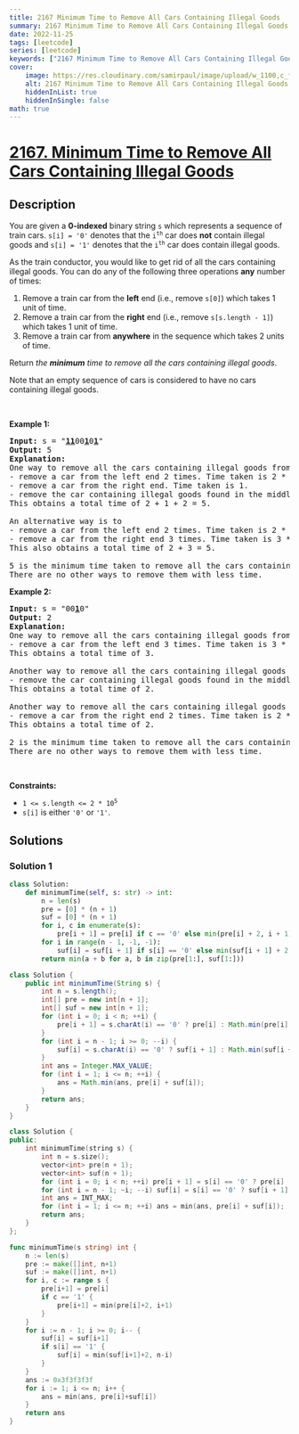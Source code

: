 ```yaml
---
title: 2167 Minimum Time to Remove All Cars Containing Illegal Goods
summary: 2167 Minimum Time to Remove All Cars Containing Illegal Goods LeetCode Solution Explained
date: 2022-11-25
tags: [leetcode]
series: [leetcode]
keywords: ["2167 Minimum Time to Remove All Cars Containing Illegal Goods LeetCode Solution Explained in all languages", "2167 Minimum Time to Remove All Cars Containing Illegal Goods", "LeetCode", "leetcode solution in Python3 C++ Java Go PHP Ruby Swift TypeScript Rust C# JavaScript C", "GeeksforGeeks", "InterviewBit", "Coding Ninjas", "HackerRank", "HackerEarth", "CodeChef", "TopCoder", "AlgoExpert", "freeCodeCamp", "Codeforces", "GitHub", "AtCoder", "Samir Paul"]
cover:
    image: https://res.cloudinary.com/samirpaul/image/upload/w_1100,c_fit,co_rgb:FFFFFF,l_text:Arial_75_bold:2167 Minimum Time to Remove All Cars Containing Illegal Goods - Solution Explained/problem-solving.webp
    alt: 2167 Minimum Time to Remove All Cars Containing Illegal Goods
    hiddenInList: true
    hiddenInSingle: false
math: true
---
```



# [2167. Minimum Time to Remove All Cars Containing Illegal Goods](https://leetcode.com/problems/minimum-time-to-remove-all-cars-containing-illegal-goods)


## Description

<p>You are given a <strong>0-indexed</strong> binary string <code>s</code> which represents a sequence of train cars. <code>s[i] = &#39;0&#39;</code> denotes that the <code>i<sup>th</sup></code> car does <strong>not</strong> contain illegal goods and <code>s[i] = &#39;1&#39;</code> denotes that the <code>i<sup>th</sup></code> car does contain illegal goods.</p>

<p>As the train conductor, you would like to get rid of all the cars containing illegal goods. You can do any of the following three operations <strong>any</strong> number of times:</p>

<ol>
	<li>Remove a train car from the <strong>left</strong> end (i.e., remove <code>s[0]</code>) which takes 1 unit of time.</li>
	<li>Remove a train car from the <strong>right</strong> end (i.e., remove <code>s[s.length - 1]</code>) which takes 1 unit of time.</li>
	<li>Remove a train car from <strong>anywhere</strong> in the sequence which takes 2 units of time.</li>
</ol>

<p>Return <em>the <strong>minimum</strong> time to remove all the cars containing illegal goods</em>.</p>

<p>Note that an empty sequence of cars is considered to have no cars containing illegal goods.</p>

<p>&nbsp;</p>
<p><strong class="example">Example 1:</strong></p>

<pre>
<strong>Input:</strong> s = &quot;<strong><u>11</u></strong>00<strong><u>1</u></strong>0<strong><u>1</u></strong>&quot;
<strong>Output:</strong> 5
<strong>Explanation:</strong> 
One way to remove all the cars containing illegal goods from the sequence is to
- remove a car from the left end 2 times. Time taken is 2 * 1 = 2.
- remove a car from the right end. Time taken is 1.
- remove the car containing illegal goods found in the middle. Time taken is 2.
This obtains a total time of 2 + 1 + 2 = 5. 

An alternative way is to
- remove a car from the left end 2 times. Time taken is 2 * 1 = 2.
- remove a car from the right end 3 times. Time taken is 3 * 1 = 3.
This also obtains a total time of 2 + 3 = 5.

5 is the minimum time taken to remove all the cars containing illegal goods. 
There are no other ways to remove them with less time.
</pre>

<p><strong class="example">Example 2:</strong></p>

<pre>
<strong>Input:</strong> s = &quot;00<strong><u>1</u></strong>0&quot;
<strong>Output:</strong> 2
<strong>Explanation:</strong>
One way to remove all the cars containing illegal goods from the sequence is to
- remove a car from the left end 3 times. Time taken is 3 * 1 = 3.
This obtains a total time of 3.

Another way to remove all the cars containing illegal goods from the sequence is to
- remove the car containing illegal goods found in the middle. Time taken is 2.
This obtains a total time of 2.

Another way to remove all the cars containing illegal goods from the sequence is to 
- remove a car from the right end 2 times. Time taken is 2 * 1 = 2. 
This obtains a total time of 2.

2 is the minimum time taken to remove all the cars containing illegal goods. 
There are no other ways to remove them with less time.</pre>

<p>&nbsp;</p>
<p><strong>Constraints:</strong></p>

<ul>
	<li><code>1 &lt;= s.length &lt;= 2 * 10<sup>5</sup></code></li>
	<li><code>s[i]</code> is either <code>&#39;0&#39;</code> or <code>&#39;1&#39;</code>.</li>
</ul>

## Solutions

### Solution 1

<!-- tabs:start -->

```python
class Solution:
    def minimumTime(self, s: str) -> int:
        n = len(s)
        pre = [0] * (n + 1)
        suf = [0] * (n + 1)
        for i, c in enumerate(s):
            pre[i + 1] = pre[i] if c == '0' else min(pre[i] + 2, i + 1)
        for i in range(n - 1, -1, -1):
            suf[i] = suf[i + 1] if s[i] == '0' else min(suf[i + 1] + 2, n - i)
        return min(a + b for a, b in zip(pre[1:], suf[1:]))
```

```java
class Solution {
    public int minimumTime(String s) {
        int n = s.length();
        int[] pre = new int[n + 1];
        int[] suf = new int[n + 1];
        for (int i = 0; i < n; ++i) {
            pre[i + 1] = s.charAt(i) == '0' ? pre[i] : Math.min(pre[i] + 2, i + 1);
        }
        for (int i = n - 1; i >= 0; --i) {
            suf[i] = s.charAt(i) == '0' ? suf[i + 1] : Math.min(suf[i + 1] + 2, n - i);
        }
        int ans = Integer.MAX_VALUE;
        for (int i = 1; i <= n; ++i) {
            ans = Math.min(ans, pre[i] + suf[i]);
        }
        return ans;
    }
}
```

```cpp
class Solution {
public:
    int minimumTime(string s) {
        int n = s.size();
        vector<int> pre(n + 1);
        vector<int> suf(n + 1);
        for (int i = 0; i < n; ++i) pre[i + 1] = s[i] == '0' ? pre[i] : min(pre[i] + 2, i + 1);
        for (int i = n - 1; ~i; --i) suf[i] = s[i] == '0' ? suf[i + 1] : min(suf[i + 1] + 2, n - i);
        int ans = INT_MAX;
        for (int i = 1; i <= n; ++i) ans = min(ans, pre[i] + suf[i]);
        return ans;
    }
};
```

```go
func minimumTime(s string) int {
	n := len(s)
	pre := make([]int, n+1)
	suf := make([]int, n+1)
	for i, c := range s {
		pre[i+1] = pre[i]
		if c == '1' {
			pre[i+1] = min(pre[i]+2, i+1)
		}
	}
	for i := n - 1; i >= 0; i-- {
		suf[i] = suf[i+1]
		if s[i] == '1' {
			suf[i] = min(suf[i+1]+2, n-i)
		}
	}
	ans := 0x3f3f3f3f
	for i := 1; i <= n; i++ {
		ans = min(ans, pre[i]+suf[i])
	}
	return ans
}
```

<!-- tabs:end -->

<!-- end -->
